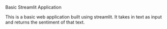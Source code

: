 Basic Streamlit Application

This is a basic web application built using streamlit. It takes in text as input and returns the sentiment of that text.
